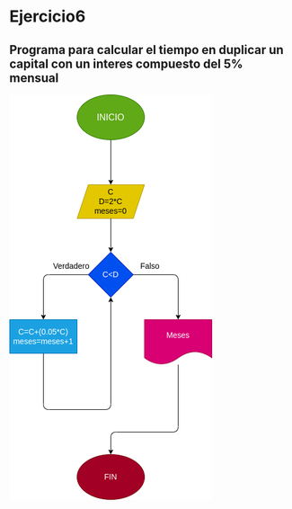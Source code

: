 # Ejercicio6

## Programa para calcular el tiempo en duplicar un capital con un interes compuesto del 5% mensual

![Diagrama de flujo](diagrama.png "diagrama de flujo")